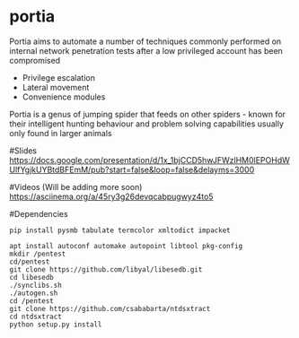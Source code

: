 # portia

Portia aims to automate a number of techniques commonly performed on internal network penetration tests after a low privileged account has been compromised
- Privilege escalation
- Lateral movement
- Convenience modules

Portia is a genus of jumping spider that feeds on other spiders - known for their intelligent hunting behaviour and problem solving capabilities usually only found in larger animals
  
#Slides   
https://docs.google.com/presentation/d/1x_1bjCCD5hwJFWzlHM0lEPOHdWUlfYgjkUYBtdBFEmM/pub?start=false&loop=false&delayms=3000  

#Videos (Will be adding more soon)
https://asciinema.org/a/45ry3g26devqcabpugwyz4to5

#Dependencies
```
pip install pysmb tabulate termcolor xmltodict impacket

apt install autoconf automake autopoint libtool pkg-config
mkdir /pentest
cd/pentest
git clone https://github.com/libyal/libesedb.git
cd libesedb
./synclibs.sh
./autogen.sh
cd /pentest
git clone https://github.com/csababarta/ntdsxtract
cd ntdsxtract
python setup.py install
```
